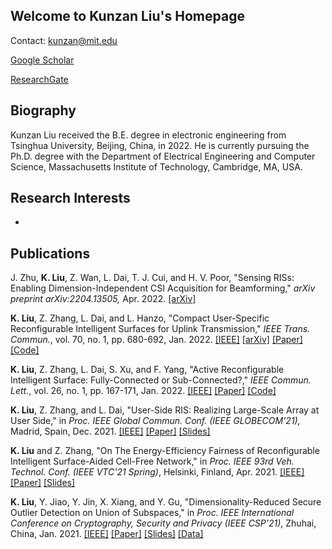 ## Welcome to Kunzan Liu's Homepage
Contact: <kunzan@mit.edu>

[Google Scholar](https://scholar.google.com/citations?user=wzifqNkAAAAJ&hl=en&oi=ao)

[ResearchGate](https://www.researchgate.net/profile/Kunzan-Liu)

## Biography
Kunzan Liu received the B.E. degree in electronic engineering from Tsinghua University, Beijing, China, in 2022. He is currently pursuing the Ph.D. degree with the Department of Electrical Engineering and Computer Science, Massachusetts Institute of Technology, Cambridge, MA, USA.
## Research Interests

- 

## Publications

J. Zhu, **K. Liu**, Z. Wan, L. Dai, T. J. Cui, and H. V. Poor, "Sensing RISs: Enabling Dimension-Independent CSI Acquisition for Beamforming," *arXiv preprint arXiv:2204.13505,* Apr. 2022. [[arXiv]](https://arxiv.org/abs/2204.13505)

**K. Liu**, Z. Zhang, L. Dai, and L. Hanzo, "Compact User-Specific Reconfigurable Intelligent Surfaces for Uplink Transmission," *IEEE Trans. Commun.*, vol. 70, no. 1, pp. 680-692, Jan. 2022. [[IEEE]](https://ieeexplore.ieee.org/document/9598898) [[arXiv]](https://arxiv.org/abs/2107.08698) [[Paper]](/file/TCOM/US-RIS.pdf) [[Code]](/file/TCOM/code_USRIS.zip)

**K. Liu**, Z. Zhang, L. Dai, S. Xu, and F. Yang, "Active Reconfigurable Intelligent Surface: Fully-Connected or Sub-Connected?," *IEEE Commun. Lett.*, vol. 26, no. 1, pp. 167-171, Jan. 2022. [[IEEE]](https://ieeexplore.ieee.org/document/9568854) [[Paper]](/file/CL/Active_Reconfigurable_Intelligent_Surface_Fully-Connected_or_Sub-Connected.pdf) [[Code]](/file/CL/code_SubRIS.zip)

**K. Liu**, Z. Zhang, and L. Dai, "User-Side RIS: Realizing Large-Scale Array at User Side," in *Proc. IEEE Global Commun. Conf. (IEEE GLOBECOM’21),* Madrid, Spain, Dec. 2021. [[IEEE]](https://ieeexplore.ieee.org/document/9685418) [[Paper]](/file/GLOBECOM/USRIS_GlobeCom.pdf) [[Slides]](/file/GLOBECOM/1006_GlobeCom.pdf)

**K. Liu** and Z. Zhang, "On The Energy-Efficiency Fairness of Reconfigurable Intelligent Surface-Aided Cell-Free Network," in *Proc. IEEE 93rd Veh. Technol. Conf. (IEEE VTC'21 Spring)*, Helsinki, Finland, Apr. 2021. [[IEEE]](https://ieeexplore.ieee.org/document/9448858/) [[Paper]](/file/VTC/VTC_EEFairness.pdf) [[Slides]](/file/VTC/VTC_presentation.pdf)

**K. Liu**, Y. Jiao, Y. Jin, X. Xiang, and Y. Gu, "Dimensionality-Reduced Secure Outlier Detection on Union of Subspaces," in *Proc. IEEE International Conference on Cryptography, Security and Privacy (IEEE CSP'21)*, Zhuhai, China, Jan. 2021. [[IEEE]](https://ieeexplore.ieee.org/document/9357502) [[Paper]](/file/ICCSP/rp020_P014.pdf) [[Slides]](/file/ICCSP/DrSOD.pdf) [[Data]](/file/ICCSP/YaleOutliers3class.mat)